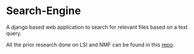 # Search-Engine
A django based web application to search for relevant files based on a text query.

All the prior research done on LSI and NMF can be found in this [repo](https://github.com/SHANMUKHA-VENKAT/Information-Retrieval-System).
